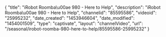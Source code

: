 {
    "title": "iRobot Roomba\u00ae 980 - Here to Help",
    "description": "iRobot Roomba\u00ae 980 - Here to Help",
    "channelid": "85595586",
    "videoid": "25995232",
    "date_created": "1453946604",
    "date_modified": "1454001509",
    "type": "captivate",
    "layout": "channelVideo",
    "url": "\/seasonal\/irobot-roomba-980-here-to-help\/85595586-25995232"
}